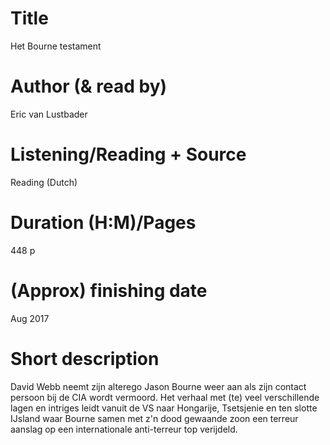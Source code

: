# Title
Het Bourne testament
# Author (& read by)
Eric van Lustbader
# Listening/Reading + Source
Reading (Dutch)
# Duration (H:M)/Pages
448 p
# (Approx) finishing date
Aug 2017
# Short description
David Webb neemt zijn alterego Jason Bourne weer aan als zijn contact persoon bij de CIA wordt vermoord. Het verhaal met (te) veel verschillende lagen en intriges leidt vanuit de VS naar Hongarije, Tsetsjenie en ten slotte IJsland waar Bourne samen met z'n dood gewaande zoon een terreur aanslag op een internationale anti-terreur top verijdeld.
